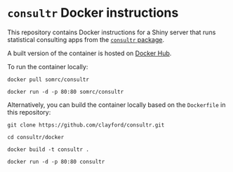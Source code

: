 # `consultr` Docker instructions

This repository contains Docker instructions for a Shiny server that runs statistical consulting apps from the [`consultr` package](https://github.com/clayford/consultr/).

A built version of the container is hosted on [Docker Hub](https://hub.docker.com/r/somrc/consultr). 

To run the container locally:

```
docker pull somrc/consultr
```

```
docker run -d -p 80:80 somrc/consultr
```

Alternatively, you can build the container locally based on the `Dockerfile` in this repository:

```
git clone https://github.com/clayford/consultr.git
```

```
cd consultr/docker
```

```
docker build -t consultr .
```

```
docker run -d -p 80:80 consultr
```
